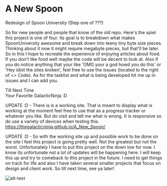 # A New Spoon
Redesign of Spoon University (Step one of ???)

So for new people and people that know of the old repo. Here's the spiel this project is one of four. Its goal is to breakdown what makes SpoonUniversity awesome and break down into teeny tiny byte size pieces. Thinking about it now it might require megabyte pieces, but that'll be later. So in this I hope to recreate the experience of enjoying articles about food. If you don't like food well maybe the code will be decent to look at. Also if you do notice anything that your like 'OMG your a god howd you do this' or 'Hey idiot the sites broken', feel free to use the issues (located to the right of <> Code). As for the tasklist and what is being developed hit me up in issues and I can add you.
  
  Till Next Time  
  Your Favorite GalacticNinja :D
  
  UPDATE :D - There is is a working site. That is meant to display what is working at the moment feel free to use that as a progress tracker or whatever you like. But do visit and tell me what is wrong. It is responsive so do use a variety of devices when testing this. https://thegalacticninja.github.io/A_New_Spoon/
  
  UPDATE :D - So with the working site up and possible work to be done on the site I feel this project is going pretty well. Not the greatest but not the worst. Unfortunately I have to put this project on the down low for now. I know its unfortunate not a lot of updates will be happening here. I will keep this up and try to comeback to this project in the future. I need to get things on track for life and also I have taken several smaller projects that focus on design and client work. So till next time, see ya later!
  
  ![alt-text](https://lolzombie.com/wp-content/uploads/2013/06/solo-chewie.jpg)
